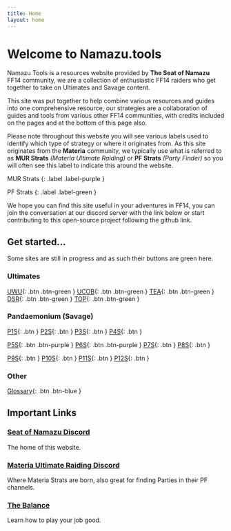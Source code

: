 ```yaml
---
title: Home
layout: home
---
```


# Welcome to Namazu.tools

Namazu Tools is a resources website provided by **The Seat of Namazu** FF14 community, we are a collection of enthusiastic FF14 raiders who get together to take on Ultimates and Savage content. 

This site was put together to help combine various resources and guides into one comprehensive resource, our strategies are a collaboration of guides and tools from various other FF14 communities, with credits included on the pages and at the bottom of this page also.

Please note throughout this website you will see various labels used to identify which type of strategy or where it originates from. As this site originates from the **Materia** community, we typically use what is referred to as **MUR Strats** *(Materia Ultimate Raiding)* or **PF Strats** *(Party Finder)* so you will often see this label to indicate this around the website.

MUR Strats
{: .label .label-purple }

PF Strats
{: .label .label-green }

We hope you can find this site useful in your adventures in FF14, you can join the conversation at our discord server with the link below or start contributing to this open-source project following the github link.

## Get started...
Some sites are still in progress and as such their buttons are green here.

### Ultimates
[UWU](/uwu){: .btn .btn-green }
[UCOB](/ucob){: .btn .btn-green }
[TEA](/tea){: .btn .btn-green }
[DSR](/dsr){: .btn .btn-green }
[TOP](/top){: .btn .btn-green }

### Pandaemonium (Savage)
[P1S](/){: .btn }
[P2S](/){: .btn }
[P3S](/){: .btn }
[P4S](/){: .btn }

[P5S](/p5s){: .btn .btn-purple }
[P6S](/p6s){: .btn .btn-purple }
[P7S](/){: .btn }
[P8S](/){: .btn }

[P9S](/){: .btn }
[P10S](/){: .btn }
[P11S](/){: .btn }
[P12S](/){: .btn }

### Other
[Glossary](/glossary){: .btn .btn-blue }

## Important Links

### [Seat of Namazu Discord](https://discord.gg/Cv5zgPRbby)
The home of this website.

### [Materia Ultimate Raiding Discord](https://discord.gg/ArZz3b8PZV)
Where Materia Strats are born, also great for finding Parties in their PF channels.

### [The Balance](https://www.thebalanceffxiv.com/)
Learn how to play your job good.
